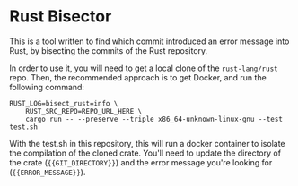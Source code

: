 # Rust Bisector

This is a tool written to find which commit introduced an error message into Rust,
by bisecting the commits of the Rust repository.

In order to use it, you will need to get a local clone of the `rust-lang/rust` repo.
Then, the recommended approach is to get Docker, and run the following command:

```
RUST_LOG=bisect_rust=info \
    RUST_SRC_REPO=REPO_URL_HERE \
    cargo run -- --preserve --triple x86_64-unknown-linux-gnu --test test.sh
```

With the test.sh in this repository, this will run a docker container to isolate the compilation of
the cloned crate. You'll need to update the directory of the crate (`{{GIT_DIRECTORY}}`) and the
error message you're looking for (`{{ERROR_MESSAGE}}`).
